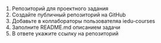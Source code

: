 1. Репозиторий для проектного задания
2. Создайте публичный репозиторий на GitHub
3. Добавьте в коллабораторы пользователяa iedu-courses
4. Заполните README.md описанием задачи
5. В ответе укажите ссылку на репозиторий
